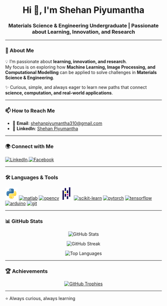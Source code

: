 <h1 align="center">Hi 👋, I'm Shehan Piyumantha</h1>
<h3 align="center">Materials Science & Engineering Undergraduate | Passionate about Learning, Innovation, and Research</h3>

---

### 🌱 About Me  
💡 I’m passionate about **learning, innovation, and research**.  
My focus is on exploring how **Machine Learning, Image Processing, and Computational Modelling** can be applied to solve challenges in **Materials Science & Engineering**.  

✨ Curious, simple, and always eager to learn new paths that connect **science, computation, and real-world applications**.  

---

### 📫 How to Reach Me  
- 📧 **Email**: [shehanpiyumantha310@gmail.com](mailto:shehanpiyumantha310@gmail.com)  
- 🔗 **LinkedIn**: [Shehan Piyumantha](https://www.linkedin.com/in/shehan-piyumantha-900640374)  

---

### 🌍 Connect with Me  
<p align="left">
<a href="https://www.linkedin.com/in/shehan-piyumantha-900640374" target="blank">
  <img align="center" src="https://raw.githubusercontent.com/rahuldkjain/github-profile-readme-generator/master/src/images/icons/Social/linked-in-alt.svg" alt="LinkedIn" height="30" width="40" />
</a>
<a href=["https://fb.com/shehan.piyumantha"](https://www.facebook.com/shehan.piyumantha.7?mibextid=rS40aB7S9Ucbxw6v) target="blank">
  <img align="center" src="https://raw.githubusercontent.com/rahuldkjain/github-profile-readme-generator/master/src/images/icons/Social/facebook.svg" alt="Facebook" height="30" width="40" />
</a>
</p>

---

### 🛠️ Languages & Tools  
<p align="left"> 
  <a href="https://www.python.org" target="_blank"><img src="https://raw.githubusercontent.com/devicons/devicon/master/icons/python/python-original.svg" alt="python" width="40" height="40"/></a>
  <a href="https://www.mathworks.com/" target="_blank"><img src="https://upload.wikimedia.org/wikipedia/commons/2/21/Matlab_Logo.png" alt="matlab" width="40" height="40"/></a>
  <a href="https://opencv.org/" target="_blank"><img src="https://www.vectorlogo.zone/logos/opencv/opencv-icon.svg" alt="opencv" width="40" height="40"/></a>
  <a href="https://pandas.pydata.org/" target="_blank"><img src="https://raw.githubusercontent.com/devicons/devicon/master/icons/pandas/pandas-original.svg" alt="pandas" width="40" height="40"/></a>
  <a href="https://scikit-learn.org/" target="_blank"><img src="https://upload.wikimedia.org/wikipedia/commons/0/05/Scikit_learn_logo_small.svg" alt="scikit-learn" width="40" height="40"/></a>
  <a href="https://pytorch.org/" target="_blank"><img src="https://www.vectorlogo.zone/logos/pytorch/pytorch-icon.svg" alt="pytorch" width="40" height="40"/></a>
  <a href="https://www.tensorflow.org" target="_blank"><img src="https://www.vectorlogo.zone/logos/tensorflow/tensorflow-icon.svg" alt="tensorflow" width="40" height="40"/></a>
  <a href="https://www.arduino.cc/" target="_blank"><img src="https://cdn.worldvectorlogo.com/logos/arduino-1.svg" alt="arduino" width="40" height="40"/></a>
  <a href="https://git-scm.com/" target="_blank"><img src="https://www.vectorlogo.zone/logos/git-scm/git-scm-icon.svg" alt="git" width="40" height="40"/></a>
</p>

---

### 📊 GitHub Stats  
<p align="center">
  <img src="https://github-readme-stats.vercel.app/api?username=shehanp-dev&show_icons=true&theme=tokyonight" alt="GitHub Stats" />
</p>

<p align="center">
  <img src="https://github-readme-streak-stats.herokuapp.com/?user=shehanp-dev&theme=tokyonight" alt="GitHub Streak" />
</p>

<p align="center">
  <img src="https://github-readme-stats.vercel.app/api/top-langs?username=shehanp-dev&show_icons=true&layout=compact&theme=tokyonight" alt="Top Languages" />
</p>

---

### 🏆 Achievements  
<p align="center">
  <a href="https://github.com/ryo-ma/github-profile-trophy">
    <img src="https://github-profile-trophy.vercel.app/?username=shehanp-dev&theme=onedark&margin-w=15&margin-h=15" alt="GitHub Trophies"/>
  </a>
</p>

---

⭐ Always curious, always learning 
